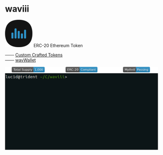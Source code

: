 # waviii
![waviii_logo](Etherscan.io/waviii_logo_small.png) 
ERC-20 Ethereum Token

─── [Custom Crafted Tokens](https://waviii.io)<br />
─── [wavWallet](https://github.com/luc1dLife/wavWallet)

<p align="left">
<a href="https://etherscan.io/token/0xBA00868912Af1a409F11E9c2B5d3a9376Cb3C2E2"><img src="Etherscan.io/waviii_badges.png"></a><br />
<a href="https://etherscan.io/token/0xBA00868912Af1a409F11E9c2B5d3a9376Cb3C2E2" target="_blank"><img align="left" src="Etherscan.io/waviii.gif"></a>
</p>